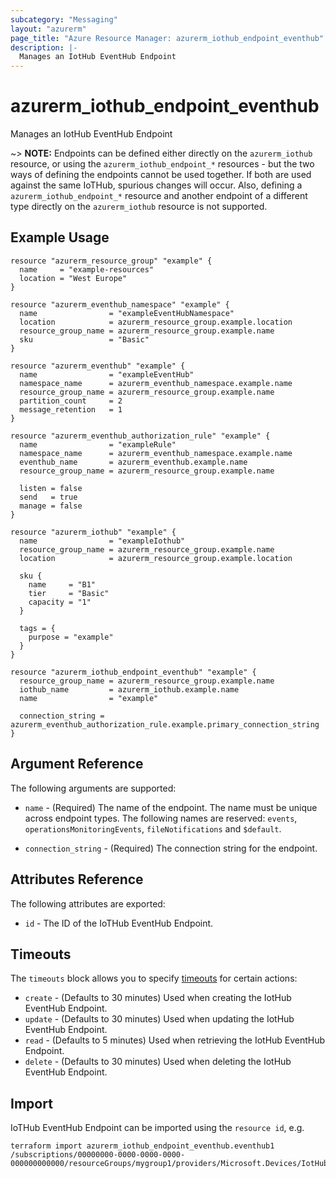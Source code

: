 ```yaml
---
subcategory: "Messaging"
layout: "azurerm"
page_title: "Azure Resource Manager: azurerm_iothub_endpoint_eventhub"
description: |-
  Manages an IotHub EventHub Endpoint
---
```


# azurerm_iothub_endpoint_eventhub

Manages an IotHub EventHub Endpoint

~> **NOTE:** Endpoints can be defined either directly on the `azurerm_iothub` resource, or using the `azurerm_iothub_endpoint_*` resources - but the two ways of defining the endpoints cannot be used together. If both are used against the same IoTHub, spurious changes will occur. Also, defining a `azurerm_iothub_endpoint_*` resource and another endpoint of a different type directly on the `azurerm_iothub` resource is not supported.

## Example Usage

```hcl
resource "azurerm_resource_group" "example" {
  name     = "example-resources"
  location = "West Europe"
}

resource "azurerm_eventhub_namespace" "example" {
  name                = "exampleEventHubNamespace"
  location            = azurerm_resource_group.example.location
  resource_group_name = azurerm_resource_group.example.name
  sku                 = "Basic"
}

resource "azurerm_eventhub" "example" {
  name                = "exampleEventHub"
  namespace_name      = azurerm_eventhub_namespace.example.name
  resource_group_name = azurerm_resource_group.example.name
  partition_count     = 2
  message_retention   = 1
}

resource "azurerm_eventhub_authorization_rule" "example" {
  name                = "exampleRule"
  namespace_name      = azurerm_eventhub_namespace.example.name
  eventhub_name       = azurerm_eventhub.example.name
  resource_group_name = azurerm_resource_group.example.name

  listen = false
  send   = true
  manage = false
}

resource "azurerm_iothub" "example" {
  name                = "exampleIothub"
  resource_group_name = azurerm_resource_group.example.name
  location            = azurerm_resource_group.example.location

  sku {
    name     = "B1"
    tier     = "Basic"
    capacity = "1"
  }

  tags = {
    purpose = "example"
  }
}

resource "azurerm_iothub_endpoint_eventhub" "example" {
  resource_group_name = azurerm_resource_group.example.name
  iothub_name         = azurerm_iothub.example.name
  name                = "example"

  connection_string = azurerm_eventhub_authorization_rule.example.primary_connection_string
}
```

## Argument Reference

The following arguments are supported:

* `name` - (Required) The name of the endpoint. The name must be unique across endpoint types. The following names are reserved:  `events`, `operationsMonitoringEvents`, `fileNotifications` and `$default`.

* `connection_string` - (Required) The connection string for the endpoint.

## Attributes Reference

The following attributes are exported:

* `id` - The ID of the IoTHub EventHub Endpoint.

## Timeouts



The `timeouts` block allows you to specify [timeouts](https://www.terraform.io/docs/configuration/resources.html#timeouts) for certain actions:

* `create` - (Defaults to 30 minutes) Used when creating the IotHub EventHub Endpoint.
* `update` - (Defaults to 30 minutes) Used when updating the IotHub EventHub Endpoint.
* `read` - (Defaults to 5 minutes) Used when retrieving the IotHub EventHub Endpoint.
* `delete` - (Defaults to 30 minutes) Used when deleting the IotHub EventHub Endpoint.

## Import

IoTHub EventHub Endpoint can be imported using the `resource id`, e.g.

```shell
terraform import azurerm_iothub_endpoint_eventhub.eventhub1 /subscriptions/00000000-0000-0000-0000-000000000000/resourceGroups/mygroup1/providers/Microsoft.Devices/IotHubs/hub1/Endpoints/eventhub_endpoint1
```
